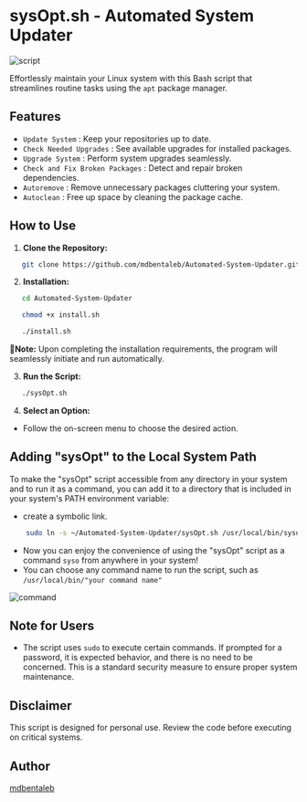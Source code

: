 # sysOpt.sh - Automated System Updater

![script](https://github.com/mdbentaleb/Automated-System-Updater/assets/132714803/95d6a3dc-4a71-40b2-90fc-bc73585b634b)


Effortlessly maintain your Linux system with this Bash script that streamlines routine tasks using the `apt` package manager.

## Features

- `Update System` : Keep your repositories up to date.
- `Check Needed Upgrades` : See available upgrades for installed packages.
- `Upgrade System` : Perform system upgrades seamlessly.
- `Check and Fix Broken Packages` : Detect and repair broken dependencies.
- `Autoremove` : Remove unnecessary packages cluttering your system.
- `Autoclean` : Free up space by cleaning the package cache.

## How to Use

1. **Clone the Repository:**

```bash
   git clone https://github.com/mdbentaleb/Automated-System-Updater.git
```

2. **Installation:**

```bash
   cd Automated-System-Updater
```
```bash
   chmod +x install.sh
```
```bash
   ./install.sh
```
📌**Note:** Upon completing the installation requirements, the program will seamlessly initiate and run automatically.

3. **Run the Script:**
```bash
   ./sysOpt.sh
```

4. **Select an Option:**

- Follow the on-screen menu to choose the desired action.

## Adding "sysOpt" to the Local System Path

To make the "sysOpt" script accessible from any directory in your system and to run it as a command,
you can add it to a directory that is included in your system's PATH environment variable:

- create a symbolic link.
```bash
	sudo ln -s ~/Automated-System-Updater/sysOpt.sh /usr/local/bin/syso
```


- Now you can enjoy the convenience of using the "sysOpt" script as a command `syso` from anywhere in your system!
- You can choose any command name to run the script, such as `/usr/local/bin/"your command name"`


![command](https://github.com/mdbentaleb/Automated-System-Updater/assets/132714803/d32601b7-69f6-4dab-9c2e-e2d4c67b9a02)


## Note for Users

- The script uses `sudo` to execute certain commands. If prompted for a password, it is expected behavior, and there is no need to be concerned. This is a standard security measure to ensure proper system maintenance.


## Disclaimer

This script is designed for personal use. Review the code before executing on critical systems.


## Author

[mdbentaleb](https://github.com/mdbentaleb)
